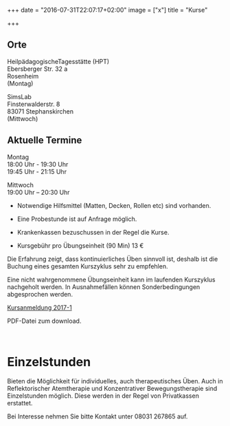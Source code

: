 +++
date = "2016-07-31T22:07:17+02:00"
image = ["x"]
title = "Kurse"

+++

## Orte

HeilpädagogischeTagesstätte (HPT)  
Ebersberger Str. 32 a  
Rosenheim   
(Montag)


SimsLab  
Finsterwalderstr. 8  
83071 Stephanskirchen   
(Mittwoch)
  
   
## Aktuelle Termine

Montag   
18:00 Uhr - 19:30 Uhr  
19:45 Uhr - 21:15 Uhr

Mittwoch  
19:00 Uhr – 20:30 Uhr

   
- Notwendige Hilfsmittel (Matten, Decken, Rollen etc) sind vorhanden.

- Eine Probestunde ist auf Anfrage möglich.

- Krankenkassen bezuschussen in der Regel die Kurse.

- Kursgebühr pro Übungseinheit (90 Min) 13 €

Die Erfahrung zeigt, dass kontinuierliches Üben sinnvoll ist, deshalb ist die Buchung eines gesamten Kurszyklus sehr zu empfehlen.

Eine nicht wahrgenommene Übungseinheit kann im laufenden Kurszyklus nachgeholt werden. In Ausnahmefällen können Sonderbedingungen abgesprochen werden.   

 <a href="/anmeldeformular.pdf" target="_blank" class="btn">Kursanmeldung 2017-1</a><p class="klein">PDF-Datei zum download.</p>
      <br/>
      
# Einzelstunden

Bieten die Möglichkeit für individuelles, auch therapeutisches Üben. Auch in Reflektorischer Atemtherapie und Konzentrativer Bewegungstherapie sind Einzelstunden möglich. Diese werden in der Regel von Privatkassen erstattet.  

Bei Interesse nehmen Sie bitte Kontakt unter 08031 267865 auf.